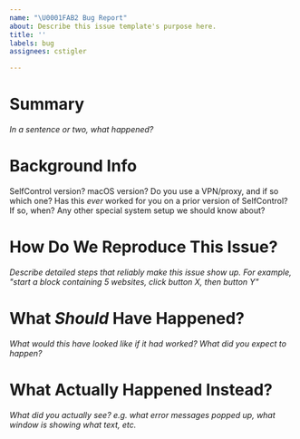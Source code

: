 ```yaml
---
name: "\U0001FAB2 Bug Report"
about: Describe this issue template's purpose here.
title: ''
labels: bug
assignees: cstigler

---
```


# Summary

_In a sentence or two, what happened?_

# Background Info

SelfControl version? 
macOS version? 
Do you use a VPN/proxy, and if so which one? 
Has this _ever_ worked for you on a prior version of SelfControl? If so, when?
Any other special system setup we should know about?

# How Do We Reproduce This Issue?

_Describe detailed steps that reliably make this issue show up. For example, "start a block containing 5 websites, click button X, then button Y"_

# What _Should_ Have Happened?

_What would this have looked like if it had worked? What did you expect to happen?_

# What Actually Happened Instead?

_What did you actually see? e.g. what error messages popped up, what window is showing what text, etc._
